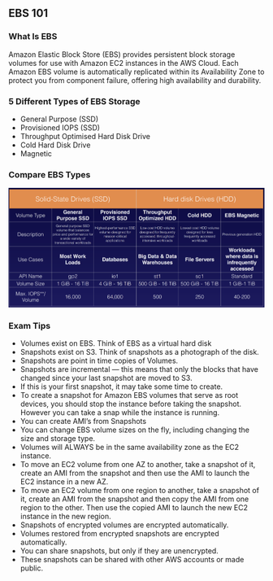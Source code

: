 ## EBS 101

### What Is EBS
Amazon Elastic Block Store (EBS) provides persistent block storage volumes for use with Amazon EC2 instances in the AWS Cloud. Each Amazon EBS volume is automatically replicated within its Availability Zone to protect you from component failure, offering high availability and durability.

### 5 Different Types of EBS Storage
- General Purpose (SSD)
- Provisioned IOPS (SSD)
- Throughput Optimised Hard Disk Drive
- Cold Hard Disk Drive
- Magnetic

### Compare EBS Types
![EBS Types](images/EBSTypes.png)

### Exam Tips
- Volumes exist on EBS. Think of EBS as a virtual hard disk
- Snapshots exist on S3. Think of snapshots as a photograph of the disk.
- Snapshots are point in time copies of Volumes.
- Snapshots are incremental — this means that only the blocks that have changed since your last snapshot are moved to S3.
- If this is your first snapshot, it may take some time to create.
- To create a snapshot for Amazon EBS volumes that serve as root devices, you should stop the instance before taking the snapshot. However you can take a snap while the instance is running.
- You can create AMI’s from Snapshots
- You can change EBS volume sizes on the fly, including changing the size and storage type.
- Volumes will ALWAYS be in the same availability zone as the EC2 instance.
- To move an EC2 volume from one AZ to another, take a snapshot of it, create an AMI from the snapshot and then use the AMI to launch the EC2 instance in a new AZ.
- To move an EC2 volume from one region to another, take a snapshot of it, create an AMI from the snapshot and then copy the AMI from one region to the other. Then use the copied AMI to launch the new EC2 instance in the new region.
- Snapshots of encrypted volumes are encrypted automatically.
- Volumes restored from encrypted snapshots are encrypted automatically.
- You can share snapshots, but only if they are unencrypted.
- These snapshots can be shared with other AWS accounts or made public.